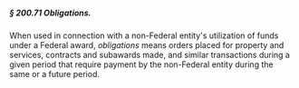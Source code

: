 ##### § 200.71 Obligations. #####

When used in connection with a non-Federal entity's utilization of funds under a Federal award, *obligations* means orders placed for property and services, contracts and subawards made, and similar transactions during a given period that require payment by the non-Federal entity during the same or a future period.
